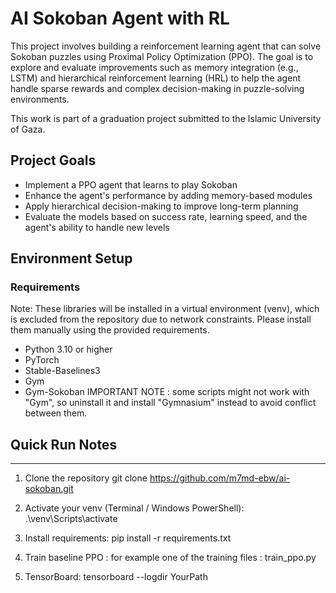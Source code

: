 # AI Sokoban Agent with RL

This project involves building a reinforcement learning agent that can solve Sokoban puzzles using Proximal Policy Optimization (PPO). The goal is to explore and evaluate improvements such as memory integration (e.g., LSTM) and hierarchical reinforcement learning (HRL) to help the agent handle sparse rewards and complex decision-making in puzzle-solving environments.

This work is part of a graduation project submitted to the Islamic University of Gaza.

## Project Goals
- Implement a PPO agent that learns to play Sokoban
- Enhance the agent's performance by adding memory-based modules
- Apply hierarchical decision-making to improve long-term planning
- Evaluate the models based on success rate, learning speed, and the agent's ability to handle new levels


## Environment Setup
### Requirements
Note: These libraries will be installed in a virtual environment (venv), which is excluded from the repository due to network constraints. Please install them manually using the provided requirements.

- Python 3.10 or higher
- PyTorch
- Stable-Baselines3
- Gym
- Gym-Sokoban
IMPORTANT NOTE : some scripts might not work with "Gym", so uninstall it and install "Gymnasium" instead to avoid conflict between them.

## Quick Run Notes
---------------

1) Clone the repository
   git clone https://github.com/m7md-ebw/ai-sokoban.git

2) Activate your venv (Terminal / Windows PowerShell):
   .\venv\Scripts\activate

3) Install requirements:
   pip install -r requirements.txt

4) Train baseline PPO :
   for example one of the training files : train_ppo.py

5) TensorBoard:
   tensorboard --logdir YourPath

